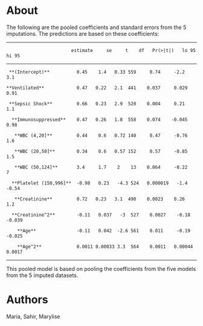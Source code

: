 # About

The following are the pooled coefficients and standard errors from the 5 imputations. The predictions are based on these coefficients:


------------------------------------------------------------------------------
                            estimate     se     t    df   Pr(>|t|)   lo 95   hi 95 
-------------------------- ------ ------- ---- ---- ---------- ------- -------
     **(Intercept)**          0.45    1.4   0.33 559     0.74     -2.2     3.1  

    **Ventilated**            0.47   0.22   2.1  441    0.037     0.029   0.91  

     **Sepsic Shock**         0.66   0.23   2.9  520    0.004     0.21     1.1  

      **Immunosuppressed**    0.47   0.26   1.8  558    0.074    -0.045   0.98  

       **WBC (4,20]**         0.44    0.6   0.72 140     0.47     -0.76    1.6  

       **WBC (20,50]**        0.34    0.6   0.57 152     0.57     -0.85    1.5  

       **WBC (50,124]**       3.4     1.7    2    13    0.064     -0.22     7   

      **Platelet (150,996]**  -0.98   0.23   -4.3 524   0.000019   -1.4    -0.54 

       **Creatinine**         0.72   0.23   3.1  490    0.0023    0.26     1.2  

      **Creatinine^2**        -0.11   0.037   -3  527    0.0027    -0.18  -0.039 

        **Age**               -0.11   0.042  -2.6 561    0.011     -0.19  -0.025 

        **Age^2**             0.0011 0.00033 3.3  564    0.0011   0.00044 0.0017 

------------------------------------------------------------------------------


This pooled model is based on pooling the coefficients from the five models from the 5 imputed datasets.

# Authors

Maria, Sahir, Marylise
